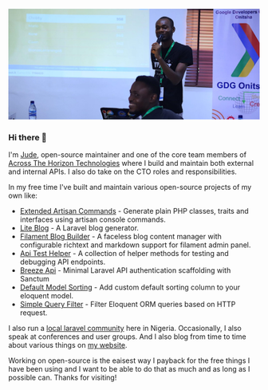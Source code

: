 ![](https://github.com/stephenjude/stephenjude/blob/master/profile_photo.jpg)

### Hi there 👋

I'm [Jude](https://stephenjude.me), open-source maintainer and one of the core team members of [Across The Horizon Technologies](https://athtgroup.com/) where I build and maintain both external and internal APIs. I also do take on the CTO roles and responsibilities.

In my free time I've built and maintain various open-source projects of my own like:

- [Extended Artisan Commands](https://github.com/stephenjude/extended-artisan-commands) - Generate plain PHP classes, traits and interfaces using artisan console commands.
- [Lite Blog](https://github.com/stephenjude/lite-blog) - A Laravel blog generator.
- [Filament Blog Builder](https://github.com/stephenjude/filament-blog) - A faceless blog content manager with configurable richtext and markdown support for filament admin panel.
- [Api Test Helper](https://github.com/stephenjude/api-test-helper) - A collection of helper methods for testing and debugging API endpoints.
- [Breeze Api](https://github.com/stephenjude/breeze-api) - Minimal Laravel API authentication scaffolding with Sanctum
- [Default Model Sorting](https://github.com/stephenjude/default-model-sorting) - Add custom default sorting column to your eloquent model.
- [Simple Query Filter](https://github.com/stephenjude/simple-query-filter) - Filter Eloquent ORM queries based on HTTP request.

I also run a [local laravel community](https://chat.whatsapp.com/E8JlxxKj9cECSihKA92fgG) here in Nigeria. Occasionally, I also speak at conferences and user groups. And I also blog from time to time about various things on [my website](https://stephenjude.com).

Working on open-source is the eaisest way I payback for the free things I have been using and I want to be able to do that as much and as long as I possible can. Thanks for visiting!
